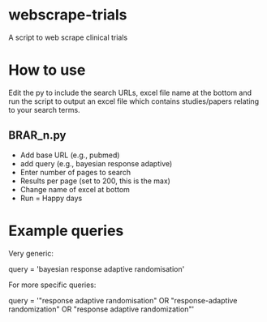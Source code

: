 # webscrape-trials
A script to web scrape clinical trials 

# How to use
Edit the py to include the search URLs, excel file name at the bottom and run the script to output an excel file which contains studies/papers relating to your search terms.

## BRAR_n.py 

- Add base URL (e.g., pubmed)
- add query (e.g., bayesian response adaptive)
- Enter number of pages to search
- Results per page (set to 200, this is the max)
- Change name of excel at bottom
- Run = Happy days

# Example queries

Very generic:

query = 'bayesian response adaptive randomisation'

For more specific queries:

query = '"response adaptive randomisation" OR "response-adaptive randomization" OR "response adaptive randomization"'

